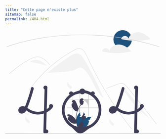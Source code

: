 ```yaml
---
title: "Cette page n'existe plus"
sitemap: false
permalink: /404.html
---
```


<div class="centered">
<svg xmlns="http://www.w3.org/2000/svg" data-name="Layer 1" height="30vh" viewBox="0 0 860.13137 571.14799" xmlns:xlink="http://www.w3.org/1999/xlink"><path d="M605.66974,324.95306c-7.66934-12.68446-16.7572-26.22768-30.98954-30.36953-16.482-4.7965-33.4132,4.73193-47.77473,14.13453a1392.15692,1392.15692,0,0,0-123.89338,91.28311l.04331.49238q46.22556-3.1878,92.451-6.37554c22.26532-1.53546,45.29557-3.2827,64.97195-13.8156,7.46652-3.99683,14.74475-9.33579,23.20555-9.70782,10.51175-.46217,19.67733,6.87923,26.8802,14.54931,42.60731,45.371,54.937,114.75409,102.73817,154.61591A1516.99453,1516.99453,0,0,0,605.66974,324.95306Z" transform="translate(-169.93432 -164.42601)" fill="#f2f2f2"/><path d="M867.57068,709.78146c-4.71167-5.94958-6.6369-7.343-11.28457-13.34761q-56.7644-73.41638-106.70791-151.79237-33.92354-53.23-64.48275-108.50439-14.54864-26.2781-28.29961-52.96872-10.67044-20.6952-20.8646-41.63793c-1.94358-3.98782-3.8321-7.99393-5.71122-12.00922-4.42788-9.44232-8.77341-18.93047-13.43943-28.24449-5.31686-10.61572-11.789-21.74485-21.55259-28.877a29.40493,29.40493,0,0,0-15.31855-5.89458c-7.948-.51336-15.28184,2.76855-22.17568,6.35295-50.43859,26.301-97.65922,59.27589-140.3696,96.79771A730.77816,730.77816,0,0,0,303.32241,496.24719c-1.008,1.43927-3.39164.06417-2.37419-1.38422q6.00933-8.49818,12.25681-16.81288A734.817,734.817,0,0,1,500.80465,303.06436q18.24824-11.82581,37.18269-22.54245c6.36206-3.60275,12.75188-7.15967,19.25136-10.49653,6.37146-3.27274,13.13683-6.21547,20.41563-6.32547,24.7701-.385,37.59539,27.66695,46.40506,46.54248q4.15283,8.9106,8.40636,17.76626,16.0748,33.62106,33.38729,66.628,10.68453,20.379,21.83683,40.51955,34.7071,62.71816,73.77854,122.897c34.5059,53.1429,68.73651,100.08874,108.04585,149.78472C870.59617,709.21309,868.662,711.17491,867.57068,709.78146Z" transform="translate(-169.93432 -164.42601)" fill="#e4e4e4"/><path d="M414.91613,355.804c-1.43911-1.60428-2.86927-3.20856-4.31777-4.81284-11.42244-12.63259-23.6788-25.11847-39.3644-32.36067a57.11025,57.11025,0,0,0-23.92679-5.54622c-8.56213.02753-16.93178,2.27348-24.84306,5.41792-3.74034,1.49427-7.39831,3.1902-11.00078,4.99614-4.11634,2.07182-8.15927,4.28118-12.1834,6.50883q-11.33112,6.27044-22.36816,13.09089-21.9606,13.57221-42.54566,29.21623-10.67111,8.11311-20.90174,16.75788-9.51557,8.03054-18.64618,16.492c-1.30169,1.20091-3.24527-.74255-1.94358-1.94347,1.60428-1.49428,3.22691-2.97938,4.84955-4.44613q6.87547-6.21546,13.9712-12.19257,12.93921-10.91827,26.54851-20.99312,21.16293-15.67614,43.78288-29.22541,11.30361-6.76545,22.91829-12.96259c2.33794-1.24675,4.70318-2.466,7.09572-3.6211a113.11578,113.11578,0,0,1,16.86777-6.86632,60.0063,60.0063,0,0,1,25.476-2.50265,66.32706,66.32706,0,0,1,23.50512,8.1314c15.40091,8.60812,27.34573,21.919,38.97,34.90915C418.03337,355.17141,416.09875,357.12405,414.91613,355.804Z" transform="translate(-169.93432 -164.42601)" fill="#e4e4e4"/><path d="M730.47659,486.71092l36.90462-13.498,18.32327-6.70183c5.96758-2.18267,11.92082-4.66747,18.08988-6.23036a28.53871,28.53871,0,0,1,16.37356.20862,37.73753,37.73753,0,0,1,12.771,7.91666,103.63965,103.63965,0,0,1,10.47487,11.18643c3.98932,4.79426,7.91971,9.63877,11.86772,14.46706q24.44136,29.89094,48.56307,60.04134,24.12117,30.14991,47.91981,60.556,23.85681,30.48041,47.38548,61.21573,2.88229,3.76518,5.75966,7.53415c1.0598,1.38809,3.44949.01962,2.37472-1.38808Q983.582,650.9742,959.54931,620.184q-24.09177-30.86383-48.51647-61.46586-24.42421-30.60141-49.17853-60.93743-6.16706-7.55761-12.35445-15.09858c-3.47953-4.24073-6.91983-8.52718-10.73628-12.47427-7.00539-7.24516-15.75772-13.64794-26.23437-13.82166-6.15972-.10214-12.121,1.85248-17.844,3.92287-6.16968,2.232-12.32455,4.50571-18.48633,6.75941l-37.16269,13.59243-9.29067,3.3981c-1.64875.603-.93651,3.2619.73111,2.652Z" transform="translate(-169.93432 -164.42601)" fill="#e4e4e4"/><path d="M366.37741,334.52609c-18.75411-9.63866-42.77137-7.75087-60.00508,4.29119a855.84708,855.84708,0,0,1,97.37056,22.72581C390.4603,353.75916,380.07013,341.5635,366.37741,334.52609Z" transform="translate(-169.93432 -164.42601)" fill="#f2f2f2"/><path d="M306.18775,338.7841l-3.61042,2.93462c1.22123-1.02713,2.4908-1.99013,3.795-2.90144C306.31073,338.80665,306.24935,338.79473,306.18775,338.7841Z" transform="translate(-169.93432 -164.42601)" fill="#f2f2f2"/><path d="M831.54929,486.84576c-3.6328-4.42207-7.56046-9.05222-12.99421-10.84836l-5.07308.20008A575.436,575.436,0,0,0,966.74929,651.418Q899.14929,569.13192,831.54929,486.84576Z" transform="translate(-169.93432 -164.42601)" fill="#f2f2f2"/><path d="M516.08388,450.36652A37.4811,37.4811,0,0,0,531.015,471.32518c2.82017,1.92011,6.15681,3.76209,7.12158,7.03463a8.37858,8.37858,0,0,1-.87362,6.1499,24.88351,24.88351,0,0,1-3.86126,5.04137l-.13667.512c-6.99843-4.14731-13.65641-9.3934-17.52227-16.55115s-4.40553-16.53895.34116-23.14544" transform="translate(-169.93432 -164.42601)" fill="#f2f2f2"/><path d="M749.08388,653.36652A37.4811,37.4811,0,0,0,764.015,674.32518c2.82017,1.92011,6.15681,3.76209,7.12158,7.03463a8.37858,8.37858,0,0,1-.87362,6.1499,24.88351,24.88351,0,0,1-3.86126,5.04137l-.13667.512c-6.99843-4.14731-13.65641-9.3934-17.52227-16.55115s-4.40553-16.53895.34116-23.14544" transform="translate(-169.93432 -164.42601)" fill="#f2f2f2"/><path d="M284.08388,639.36652A37.4811,37.4811,0,0,0,299.015,660.32518c2.82017,1.92011,6.15681,3.76209,7.12158,7.03463a8.37858,8.37858,0,0,1-.87362,6.1499,24.88351,24.88351,0,0,1-3.86126,5.04137l-.13667.512c-6.99843-4.14731-13.65641-9.3934-17.52227-16.55115s-4.40553-16.53895.34116-23.14544" transform="translate(-169.93432 -164.42601)" fill="#f2f2f2"/><circle cx="649.24878" cy="51" r="51" fill="#1e517b"/><path d="M911.21851,176.29639c-24.7168-3.34094-52.93512,10.01868-59.34131,34.12353a21.59653,21.59653,0,0,0-41.09351,2.10871l2.82972,2.02667a372.27461,372.27461,0,0,0,160.65881-.72638C957.07935,195.76,935.93537,179.63727,911.21851,176.29639Z" transform="translate(-169.93432 -164.42601)" fill="#f0f0f0"/><path d="M805.21851,244.29639c-24.7168-3.34094-52.93512,10.01868-59.34131,34.12353a21.59653,21.59653,0,0,0-41.09351,2.10871l2.82972,2.02667a372.27461,372.27461,0,0,0,160.65881-.72638C851.07935,263.76,829.93537,247.63727,805.21851,244.29639Z" transform="translate(-169.93432 -164.42601)" fill="#f0f0f0"/><path d="M1020.94552,257.15423a.98189.98189,0,0,1-.30176-.04688C756.237,173.48919,523.19942,184.42376,374.26388,208.32122c-20.26856,3.251-40.59131,7.00586-60.40381,11.16113-5.05811,1.05957-10.30567,2.19532-15.59668,3.37793-6.31885,1.40723-12.55371,2.85645-18.53223,4.30567q-3.873.917-7.59472,1.84863c-3.75831.92773-7.57178,1.89453-11.65967,2.957-4.56787,1.17774-9.209,2.41309-13.79737,3.67188a.44239.44239,0,0,1-.05127.01465l.00049.001c-5.18261,1.415-10.33789,2.8711-15.32324,4.3252-2.69824.77929-5.30371,1.54785-7.79932,2.30664-.2788.07715-.52587.15136-.77636.22754l-.53614.16308c-.31054.09473-.61718.1875-.92382.27539l-.01953.00586.00048.001-.81152.252c-.96777.293-1.91211.5791-2.84082.86426-24.54492,7.56641-38.03809,12.94922-38.17139,13.00195a1,1,0,1,1-.74414-1.85644c.13428-.05274,13.69336-5.46289,38.32764-13.05762.93213-.28613,1.87891-.57226,2.84961-.86621l.7539-.23438c.02588-.00976.05176-.01757.07813-.02539.30518-.08691.60986-.17968.91943-.27343l.53711-.16309c.26758-.08105.53125-.16113.80127-.23535,2.47852-.75391,5.09278-1.52441,7.79785-2.30664,4.98731-1.45508,10.14746-2.91113,15.334-4.32813.01611-.00586.03271-.00976.04883-.01464v-.001c4.60449-1.2627,9.26269-2.50293,13.84521-3.68457,4.09424-1.06348,7.915-2.03223,11.67969-2.96192q3.73755-.93017,7.60937-1.85253c5.98536-1.45118,12.23291-2.90235,18.563-4.3125,5.29932-1.1836,10.55567-2.32227,15.62207-3.38282,19.84326-4.16211,40.19776-7.92285,60.49707-11.17871C523.09591,182.415,756.46749,171.46282,1021.2463,255.2011a.99974.99974,0,0,1-.30078,1.95313Z" transform="translate(-169.93432 -164.42601)" fill="#ccc"/><path d="M432.92309,584.266a6.72948,6.72948,0,0,0-1.7-2.67,6.42983,6.42983,0,0,0-.92-.71c-2.61-1.74-6.51-2.13-8.99,0a5.81012,5.81012,0,0,0-.69.71q-1.11,1.365-2.28,2.67c-1.28,1.46-2.59,2.87-3.96,4.24-.39.38-.78.77-1.18,1.15-.23.23-.46.45-.69.67-.88.84-1.78,1.65-2.69,2.45-.48.43-.96.85-1.45,1.26-.73.61-1.46,1.22-2.2,1.81-.07.05-.14.1-.21.16-.02.01-.03.03-.05.04-.01,0-.02,0-.03.02a.17861.17861,0,0,0-.07.05c-.22.15-.37.25-.48.34.04-.01995.08-.05.12-.07-.18.14-.37.28-.55.42-1.75,1.29-3.54,2.53-5.37,3.69a99.21022,99.21022,0,0,1-14.22,7.55c-.33.13-.67.27-1.01.4a85.96993,85.96993,0,0,1-40.85,6.02q-2.13008-.165-4.26-.45c-1.64-.24-3.27-.53-4.89-.86a97.93186,97.93186,0,0,1-18.02-5.44,118.65185,118.65185,0,0,1-20.66-12.12c-1-.71-2.01-1.42-3.02-2.11,1.15-2.82,2.28-5.64,3.38-8.48.55-1.37,1.08-2.74,1.6-4.12,4.09-10.63,7.93-21.36,11.61-32.13q5.58-16.365,10.53-32.92.51-1.68.99-3.36,2.595-8.745,4.98-17.53c.15-.56994.31-1.12994.45-1.7q.68994-2.52,1.35-5.04c1-3.79-1.26-8.32-5.24-9.23a7.63441,7.63441,0,0,0-9.22,5.24c-.43,1.62-.86,3.23-1.3,4.85q-3.165,11.74494-6.66,23.41-.51,1.68-1.02,3.36-7.71,25.41-16.93,50.31-1.11,3.015-2.25,6.01c-.37.98-.74,1.96-1.12,2.94-.73,1.93-1.48,3.86-2.23,5.79-.43006,1.13-.87006,2.26-1.31,3.38-.29.71-.57,1.42-.85,2.12a41.80941,41.80941,0,0,0-8.81-2.12l-.48-.06a27.397,27.397,0,0,0-7.01.06,23.91419,23.91419,0,0,0-17.24,10.66c-4.77,7.51-4.71,18.25,1.98,24.63,6.89,6.57,17.32,6.52,25.43,2.41a28.35124,28.35124,0,0,0,10.52-9.86,50.56939,50.56939,0,0,0,2.74-4.65c.21.14.42.28.63.43.8.56,1.6,1.13,2.39,1.69a111.73777,111.73777,0,0,0,14.51,8.91,108.35887,108.35887,0,0,0,34.62,10.47c.27.03.53.07.8.1,1.33.17,2.67.3,4.01.41a103.78229,103.78229,0,0,0,55.58-11.36q2.175-1.125,4.31-2.36,3.315-1.92,6.48-4.08c1.15-.78,2.27-1.57,3.38-2.4a101.04244,101.04244,0,0,0,13.51-11.95q2.35491-2.475,4.51-5.11005a8.0612,8.0612,0,0,0,2.2-5.3A7.5644,7.5644,0,0,0,432.92309,584.266Zm-165.59,23.82c.21-.15.42-.31.62-.47C267.89312,607.766,267.60308,607.936,267.33312,608.086Zm3.21-3.23c-.23.26-.44.52-.67.78a23.36609,23.36609,0,0,1-2.25,2.2c-.11.1-.23.2-.35.29a.00976.00976,0,0,0-.01.01,3.80417,3.80417,0,0,0-.42005.22q-.645.39-1.31994.72a17.00459,17.00459,0,0,1-2.71.75,16.79925,16.79925,0,0,1-2.13.02h-.02a14.82252,14.82252,0,0,1-1.45-.4c-.24-.12-.47-.25994-.7-.4-.09-.08-.17005-.16-.22-.21a2.44015,2.44015,0,0,1-.26995-.29.0098.0098,0,0,0-.01-.01c-.11005-.2-.23005-.4-.34-.6a.031.031,0,0,1-.01-.02c-.08-.25-.15-.51-.21-.77a12.51066,12.51066,0,0,1,.01-1.37,13.4675,13.4675,0,0,1,.54-1.88,11.06776,11.06776,0,0,1,.69-1.26c.02-.04.12-.2.23-.38.01-.01.01-.01.01-.02.15-.17.3-.35.46-.51.27-.3.56-.56.85-.83a18.02212,18.02212,0,0,1,1.75-1.01,19.48061,19.48061,0,0,1,2.93-.79,24.98945,24.98945,0,0,1,4.41.04,30.30134,30.30134,0,0,1,4.1,1.01,36.94452,36.94452,0,0,1-2.77,4.54C270.6231,604.746,270.58312,604.806,270.54308,604.856Zm-11.12-3.29a2.18029,2.18029,0,0,1-.31.38995A1.40868,1.40868,0,0,1,259.42309,601.566Z" transform="translate(-169.93432 -164.42601)" fill="#3f3d56"/><path d="M402.86309,482.136q-.13494,4.71-.27,9.42-.285,10.455-.59,20.92-.315,11.775-.66,23.54-.165,6.07507-.34,12.15-.465,16.365-.92,32.72c-.03,1.13-.07,2.25-.1,3.38q-.225,8.11506-.45,16.23-.255,8.805-.5,17.61-.18,6.59994-.37,13.21-1.34994,47.895-2.7,95.79a7.64844,7.64844,0,0,1-7.5,7.5,7.56114,7.56114,0,0,1-7.5-7.5q.75-26.94,1.52-53.88.675-24.36,1.37-48.72.225-8.025.45-16.06.345-12.09.68-24.18c.03-1.13.07-2.25.1-3.38.02-.99.05-1.97.08-2.96q.66-23.475,1.32-46.96.27-9.24.52-18.49.3-10.545.6-21.08c.09-3.09.17005-6.17.26-9.26a7.64844,7.64844,0,0,1,7.5-7.5A7.56116,7.56116,0,0,1,402.86309,482.136Z" transform="translate(-169.93432 -164.42601)" fill="#3f3d56"/><path d="M814.29118,484.2172a893.23753,893.23753,0,0,1-28.16112,87.94127c-3.007,7.94641-6.08319,15.877-9.3715,23.71185l.75606-1.7916a54.58274,54.58274,0,0,1-5.58953,10.61184q-.22935.32119-.46685.63642,1.16559-1.49043.4428-.589c-.25405.30065-.5049.60219-.7676.89546a23.66436,23.66436,0,0,1-2.2489,2.20318q-.30139.25767-.61188.5043l.93783-.729c-.10884.25668-.87275.59747-1.11067.74287a18.25362,18.25362,0,0,1-2.40479,1.21853l1.7916-.75606a19.0859,19.0859,0,0,1-4.23122,1.16069l1.9938-.26791a17.02055,17.02055,0,0,1-4.29785.046l1.99379.2679a14.0022,14.0022,0,0,1-3.40493-.917l1.79159.75606a12.01175,12.01175,0,0,1-1.67882-.89614c-.27135-.17688-1.10526-.80852-.01487.02461,1.13336.86595.14562.07434-.08763-.15584-.19427-.19171-.36962-.4-.55974-.595-.88208-.90454.99637,1.55662.39689.49858a18.18179,18.18179,0,0,1-.87827-1.63672l.75606,1.7916a11.92493,11.92493,0,0,1-.728-2.65143l.26791,1.9938a13.65147,13.65147,0,0,1-.00316-3.40491l-.2679,1.9938a15.96371,15.96371,0,0,1,.99486-3.68011l-.75606,1.7916a16.72914,16.72914,0,0,1,1.17794-2.29848,6.72934,6.72934,0,0,1,.72851-1.0714c.04915.01594-1.26865,1.51278-.56937.757.1829-.19767.354-.40592.539-.602.29617-.31382.61354-.60082.92561-.89791,1.04458-.99442-1.46188.966-.25652.17907a19.0489,19.0489,0,0,1,2.74925-1.49923l-1.79159.75606a20.31136,20.31136,0,0,1,4.99523-1.33984l-1.9938.2679a25.62828,25.62828,0,0,1,6.46062.07647l-1.9938-.2679a33.21056,33.21056,0,0,1,7.89178,2.2199l-1.7916-.75606c5.38965,2.31383,10.16308,5.74926,14.928,9.118a111.94962,111.94962,0,0,0,14.50615,8.9065,108.38849,108.38849,0,0,0,34.62226,10.47371,103.93268,103.93268,0,0,0,92.58557-36.75192,8.07773,8.07773,0,0,0,2.1967-5.3033,7.63232,7.63232,0,0,0-2.1967-5.3033c-2.75154-2.52586-7.94926-3.239-10.6066,0a95.63575,95.63575,0,0,1-8.10664,8.72692q-2.01736,1.914-4.14232,3.70983-1.21364,1.02588-2.46086,2.01121c-.3934.31081-1.61863,1.13807.26309-.19744-.43135.30614-.845.64036-1.27058.95478a99.26881,99.26881,0,0,1-20.33215,11.56478l1.79159-.75606a96.8364,96.8364,0,0,1-24.17119,6.62249l1.99379-.2679a97.64308,97.64308,0,0,1-25.75362-.03807l1.99379.2679a99.79982,99.79982,0,0,1-24.857-6.77027l1.7916.75607a116.02515,116.02515,0,0,1-21.7364-12.59112,86.87725,86.87725,0,0,0-11.113-6.99417,42.8238,42.8238,0,0,0-14.43784-4.38851c-9.43884-1.11076-19.0571,2.56562-24.24624,10.72035-4.77557,7.50482-4.71394,18.24362,1.97369,24.62519,6.8877,6.5725,17.31846,6.51693,25.43556,2.40567,7.81741-3.95946,12.51288-12.18539,15.815-19.94186,7.43109-17.45514,14.01023-35.31364,20.1399-53.263q9.09651-26.63712,16.49855-53.81332.91661-3.36581,1.80683-6.73869c1.001-3.78869-1.26094-8.32-5.23829-9.22589a7.63317,7.63317,0,0,0-9.22589,5.23829Z" transform="translate(-169.93432 -164.42601)" fill="#3f3d56"/><path d="M889.12382,482.13557l-2.69954,95.79311-2.68548,95.29418-1.5185,53.88362a7.56465,7.56465,0,0,0,7.5,7.5,7.64923,7.64923,0,0,0,7.5-7.5l2.69955-95.79311,2.68548-95.29418,1.51849-53.88362a7.56465,7.56465,0,0,0-7.5-7.5,7.64923,7.64923,0,0,0-7.5,7.5Z" transform="translate(-169.93432 -164.42601)" fill="#3f3d56"/><path d="M629.52566,700.36106h2.32885V594.31942h54.32863v-2.32291H631.85451V547.25214H673.8102q-.92256-1.17339-1.89893-2.31694H631.85451V515.38231c-.7703-.32846-1.54659-.64493-2.32885-.9435V544.9352h-45.652V507.07c-.78227.03583-1.55258.08959-2.3289.15527v37.71h-36.4201V516.68409c-.78227.34636-1.55258.71061-2.31694,1.0928V544.9352h-30.6158v2.31694h30.6158v44.74437h-30.6158v2.32291h30.6158V700.36106h2.31694V594.31942a36.41283,36.41283,0,0,1,36.4201,36.42007v69.62157h2.3289V594.31942h45.652Zm-84.401-108.36455V547.25214h36.4201v44.74437Zm38.749,0V547.25214h.91362a44.74135,44.74135,0,0,1,44.73842,44.74437Z" transform="translate(-169.93432 -164.42601)" opacity="0.2"/><path d="M615.30309,668.566a63.05854,63.05854,0,0,1-20.05,33.7c-.74.64-1.48,1.26-2.25,1.87q-2.805.25506-5.57.52c-1.53.14-3.04.29-4.54.43l-.27.03-.19-1.64-.76-6.64a37.623,37.623,0,0,1-3.3-32.44c2.64-7.12,7.42-13.41,12.12-19.65,6.49-8.62,12.8-17.14,13.03-27.65a60.54415,60.54415,0,0,1,7.9,13.33,16.432,16.432,0,0,0-5.12,3.76995c-.41.45-.82,1.08-.54,1.62006.24.46.84.57,1.36.62994,1.25.13,2.51.26,3.76.39,1,.11,2,.21,3,.32a63.99025,63.99025,0,0,1,2.45,12.18A61.18851,61.18851,0,0,1,615.30309,668.566Z" transform="translate(-169.93432 -164.42601)" fill="#3f3d56"/><path d="M648.50311,642.356c-5.9,4.29-9.35,10.46-12.03,17.26a16.62776,16.62776,0,0,0-7.17,4.58c-.41.45-.82,1.08-.54,1.62006.24.46.84.57,1.36.62994,1.25.13,2.51.26,3.76.39-2.68,8.04-5.14,16.36-9.88,23.15a36.98942,36.98942,0,0,1-12.03,10.91,38.49166,38.49166,0,0,1-4.02,1.99q-7.62.585-14.95,1.25-2.805.25506-5.57.52c-1.53.14-3.04.29-4.54.43q-.015-.825,0-1.65a63.30382,63.30382,0,0,1,15.25-39.86c.45-.52.91-1.03,1.38-1.54a61.7925,61.7925,0,0,1,16.81-12.7A62.65425,62.65425,0,0,1,648.50311,642.356Z" transform="translate(-169.93432 -164.42601)" fill="#1e517b"/><path d="M589.16308,699.526l-1.15,3.4-.58,1.73c-1.53.14-3.04.29-4.54.43l-.27.03c-1.66.17-3.31.34-4.96.51-.43-.5-.86-1.01-1.28-1.53a62.03045,62.03045,0,0,1,8.07-87.11c-1.32,6.91.22,13.53,2.75,20.1-.27.11-.53.22-.78.34a16.432,16.432,0,0,0-5.12,3.76995c-.41.45-.82,1.08-.54,1.62006.24.46.84.57,1.36.62994,1.25.13,2.51.26,3.76.39,1,.11,2,.21,3,.32q.705.075,1.41.15c.07.15.13.29.2.44,2.85,6.18,5.92,12.39,7.65,18.83a43.66591,43.66591,0,0,1,1.02,4.91A37.604,37.604,0,0,1,589.16308,699.526Z" transform="translate(-169.93432 -164.42601)" fill="#1e517b"/><path d="M689.82123,554.48655c-8.60876-16.79219-21.94605-30.92088-37.63219-41.30357a114.2374,114.2374,0,0,0-52.5626-18.37992q-3.69043-.33535-7.399-.39281c-2.92141-.04371-46.866,12.63176-61.58712,22.98214a114.29462,114.29462,0,0,0-35.333,39.527,102.49972,102.49972,0,0,0-12.12557,51.6334,113.56387,113.56387,0,0,0,14.70268,51.47577,110.47507,110.47507,0,0,0,36.44425,38.74592C549.66655,708.561,565.07375,734.51,583.1831,735.426c18.24576.923,39.05418-23.55495,55.6951-30.98707a104.42533,104.42533,0,0,0,41.72554-34.005,110.24964,110.24964,0,0,0,19.599-48.94777c2.57368-18.08313,1.37415-36.73271-4.80123-54.01627a111.85969,111.85969,0,0,0-5.58024-12.9833c-1.77961-3.50519-6.996-4.7959-10.26142-2.69063a7.67979,7.67979,0,0,0-2.69064,10.26142q1.56766,3.08773,2.91536,6.27758l-.75606-1.7916a101.15088,101.15088,0,0,1,6.87641,25.53816l-.26791-1.99379a109.2286,109.2286,0,0,1-.06613,28.68252l.26791-1.9938a109.73379,109.73379,0,0,1-7.55462,27.67419l.75606-1.79159a104.212,104.212,0,0,1-6.67151,13.09835q-1.92308,3.18563-4.08062,6.22159c-.63172.8881-1.28287,1.761-1.939,2.63114-.85625,1.13555,1.16691-1.48321.28228-.36941-.15068.18972-.30049.3801-.45182.5693q-.68121.85165-1.3818,1.68765a93.61337,93.61337,0,0,1-10.17647,10.38359q-1.36615,1.19232-2.77786,2.33115c-.46871.37832-.932.77269-1.42079,1.12472.01861-.0134,1.57956-1.19945.65556-.511-.2905.21644-.57851.43619-.86961.65184q-2.90994,2.1558-5.97433,4.092a103.48509,103.48509,0,0,1-14.75565,7.7131l1.7916-.75606a109.21493,109.21493,0,0,1-27.59663,7.55154l1.9938-.26791a108.15361,108.15361,0,0,1-28.58907.0506l1.99379.2679a99.835,99.835,0,0,1-25.09531-6.78448l1.79159.75607a93.64314,93.64314,0,0,1-13.41605-6.99094q-3.17437-2-6.18358-4.24743c-.2862-.21359-.56992-.43038-.855-.64549-.9155-.69088.65765.50965.67021.51787a19.16864,19.16864,0,0,1-1.535-1.22469q-1.45353-1.18358-2.86136-2.4218a101.98931,101.98931,0,0,1-10.49319-10.70945q-1.21308-1.43379-2.37407-2.91054c-.33524-.4263-.9465-1.29026.40424.5289-.17775-.23939-.36206-.47414-.54159-.71223q-.64657-.85751-1.27568-1.72793-2.203-3.048-4.18787-6.24586a109.29037,109.29037,0,0,1-7.8054-15.10831l.75606,1.7916a106.58753,106.58753,0,0,1-7.34039-26.837l.26791,1.9938a97.86589,97.86589,0,0,1-.04843-25.63587l-.2679,1.9938A94.673,94.673,0,0,1,505.27587,570.55l-.75606,1.7916a101.55725,101.55725,0,0,1,7.19519-13.85624q2.0655-3.32328,4.37767-6.4847.52528-.71832,1.06244-1.42786c.324-.4279,1.215-1.49333-.30537.38842.14906-.18449.29252-.37428.43942-.56041q1.26882-1.60756,2.59959-3.1649A107.40164,107.40164,0,0,1,530.772,536.21508q1.47408-1.29171,2.99464-2.52906.6909-.56218,1.39108-1.11284c.18664-.14673.37574-.29073.56152-.43858-1.99743,1.58953-.555.43261-.10157.09288q3.13393-2.34833,6.43534-4.46134a103.64393,103.64393,0,0,1,15.38655-8.10791l-1.7916.75606c7.76008-3.25839,42.14086-10.9492,48.394-10.10973l-1.99379-.26791A106.22471,106.22471,0,0,1,628.768,517.419l-1.7916-.75606a110.31334,110.31334,0,0,1,12.6002,6.32922q3.04344,1.78405,5.96742,3.76252,1.38351.93658,2.73809,1.915.677.48917,1.34626.98885c.24789.185.49386.37253.74135.558,1.03924.779-1.43148-1.1281-.34209-.26655a110.84261,110.84261,0,0,1,10.36783,9.2532q2.401,2.445,4.63686,5.04515,1.14659,1.33419,2.24643,2.70757c.36436.45495,1.60506,2.101.08448.08457.37165.49285.74744.98239,1.11436,1.47884a97.97718,97.97718,0,0,1,8.39161,13.53807c1.79317,3.49775,6.98675,4.80186,10.26142,2.69064A7.67666,7.67666,0,0,0,689.82123,554.48655Z" transform="translate(-169.93432 -164.42601)" fill="#3f3d56"/><path d="M602.43116,676.88167a3.77983,3.77983,0,0,1-2.73939-6.55137c.09531-.37882.16368-.65085.259-1.02968q-.05115-.12366-.1029-.24717c-3.47987-8.29769-25.685,14.83336-26.645,22.63179a30.029,30.029,0,0,0,.52714,10.32752A120.39223,120.39223,0,0,1,562.77838,652.01a116.20247,116.20247,0,0,1,.72078-12.96332q.59712-5.293,1.65679-10.51055a121.78667,121.78667,0,0,1,24.1515-51.61646c6.87378.38364,12.898-.66348,13.47967-13.98532.10346-2.36972,1.86113-4.42156,2.24841-6.756-.65621.08607-1.32321.13985-1.97941.18285-.20444.0107-.41958.02149-.624.03228l-.07709.00346a3.745,3.745,0,0,1-3.07566-6.10115q.425-.52305.85054-1.04557c.43036-.53793.87143-1.06507,1.30171-1.60292a1.865,1.865,0,0,0,.13986-.16144c.49494-.61322.98971-1.21564,1.48465-1.82885a10.82911,10.82911,0,0,0-3.55014-3.43169c-4.95941-2.90463-11.80146-.89293-15.38389,3.59313-3.59313,4.486-4.27083,10.77947-3.023,16.3843a43.39764,43.39764,0,0,0,6.003,13.3828c-.269.34429-.54872.67779-.81765,1.02209a122.57366,122.57366,0,0,0-12.79359,20.2681c1.0163-7.93863-11.41159-36.60795-16.21776-42.68052-5.773-7.29409-17.61108-4.11077-18.62815,5.13562q-.01476.13428-.02884.26849,1.07082.60411,2.0964,1.28237a5.12707,5.12707,0,0,1-2.06713,9.33031l-.10452.01613c-9.55573,13.64367,21.07745,49.1547,28.74518,41.18139a125.11045,125.11045,0,0,0-6.73449,31.69282,118.66429,118.66429,0,0,0,.08607,19.15986l-.03231-.22593C558.90163,648.154,529.674,627.51374,521.139,629.233c-4.91675.99041-9.75952.76525-9.01293,5.72484q.01788.11874.03635.2375a34.4418,34.4418,0,0,1,3.862,1.86105q1.07082.60423,2.09639,1.28237a5.12712,5.12712,0,0,1-2.06712,9.33039l-.10464.01606c-.07528.01079-.13987.02157-.21507.03237-4.34967,14.96631,27.90735,39.12,47.5177,31.43461h.01081a125.07484,125.07484,0,0,0,8.402,24.52806H601.679c.10765-.3335.20443-.67779.3013-1.01129a34.102,34.102,0,0,1-8.30521-.49477c2.22693-2.73257,4.45377-5.48664,6.6807-8.21913a1.86122,1.86122,0,0,0,.13986-.16135c1.12956-1.39849,2.26992-2.78627,3.39948-4.18476l.00061-.00173a49.95232,49.95232,0,0,0-1.46367-12.72495Zm-34.37066-67.613.0158-.02133-.0158.04282Zm-6.64832,59.93237-.25822-.58084c.01079-.41957.01079-.83914,0-1.26942,0-.11845-.0215-.23672-.0215-.35508.09678.74228.18285,1.48464.29042,2.22692Z" transform="translate(-169.93432 -164.42601)" fill="#3f3d56"/><circle cx="95.24878" cy="439" r="11" fill="#3f3d56"/><circle cx="227.24878" cy="559" r="11" fill="#3f3d56"/><circle cx="728.24878" cy="559" r="11" fill="#3f3d56"/><circle cx="755.24878" cy="419" r="11" fill="#3f3d56"/><circle cx="723.24878" cy="317" r="11" fill="#3f3d56"/><path d="M434.1831,583.426a10.949,10.949,0,1,1-.21-2.16A10.9921,10.9921,0,0,1,434.1831,583.426Z" transform="translate(-169.93432 -164.42601)" fill="#3f3d56"/><circle cx="484.24878" cy="349" r="11" fill="#3f3d56"/><path d="M545.1831,513.426a10.949,10.949,0,1,1-.21-2.16A10.9921,10.9921,0,0,1,545.1831,513.426Z" transform="translate(-169.93432 -164.42601)" fill="#3f3d56"/><path d="M403.1831,481.426a10.949,10.949,0,1,1-.21-2.16A10.9921,10.9921,0,0,1,403.1831,481.426Z" transform="translate(-169.93432 -164.42601)" fill="#3f3d56"/><circle cx="599.24878" cy="443" r="11" fill="#3f3d56"/><circle cx="426.24878" cy="338" r="16" fill="#3f3d56"/><path d="M1028.875,735.26666l-857.75.30733a1.19068,1.19068,0,1,1,0-2.38136l857.75-.30734a1.19069,1.19069,0,0,1,0,2.38137Z" transform="translate(-169.93432 -164.42601)" fill="#cacaca"/></svg>
</div>

